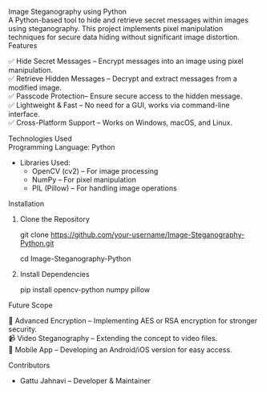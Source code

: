 Image Steganography using Python  
A Python-based tool to hide and retrieve secret messages within images using steganography. This project implements pixel manipulation techniques for secure data hiding without significant image distortion.  
Features

✅ Hide Secret Messages – Encrypt messages into an image using pixel manipulation.  
✅ Retrieve Hidden Messages – Decrypt and extract messages from a modified image.  
✅ Passcode Protection– Ensure secure access to the hidden message.  
✅ Lightweight & Fast – No need for a GUI, works via command-line interface.  
✅ Cross-Platform Support – Works on Windows, macOS, and Linux.  

Technologies Used  
Programming Language: Python  
- Libraries Used:  
  - OpenCV (cv2) – For image processing  
  - NumPy – For pixel manipulation  
  - PIL (Pillow) – For handling image operations  

Installation  
1. Clone the Repository
   
   git clone https://github.com/your-username/Image-Steganography-Python.git
   
   cd Image-Steganography-Python
    
3. Install Dependencies
   
   pip install opencv-python numpy pillow

Future Scope 

🚀 Advanced Encryption – Implementing AES or RSA encryption for stronger security.  
📹 Video Steganography – Extending the concept to video files.  
📱 Mobile App – Developing an Android/iOS version for easy access.  

Contributors
- Gattu Jahnavi – Developer & Maintainer  

